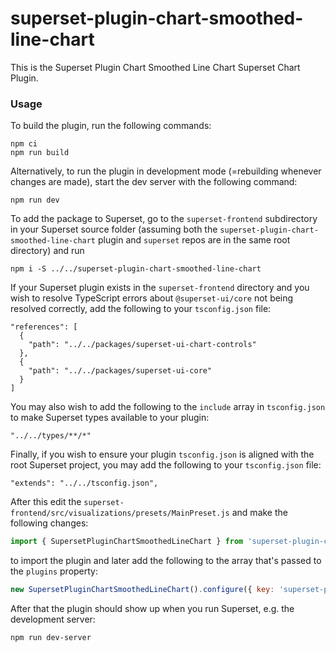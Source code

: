 # superset-plugin-chart-smoothed-line-chart

This is the Superset Plugin Chart Smoothed Line Chart Superset Chart Plugin.

### Usage

To build the plugin, run the following commands:

```
npm ci
npm run build
```

Alternatively, to run the plugin in development mode (=rebuilding whenever changes are made), start the dev server with the following command:

```
npm run dev
```

To add the package to Superset, go to the `superset-frontend` subdirectory in your Superset source folder (assuming both the `superset-plugin-chart-smoothed-line-chart` plugin and `superset` repos are in the same root directory) and run
```
npm i -S ../../superset-plugin-chart-smoothed-line-chart
```

If your Superset plugin exists in the `superset-frontend` directory and you wish to resolve TypeScript errors about `@superset-ui/core` not being resolved correctly, add the following to your `tsconfig.json` file:

```
"references": [
  {
    "path": "../../packages/superset-ui-chart-controls"
  },
  {
    "path": "../../packages/superset-ui-core"
  }
]
```

You may also wish to add the following to the `include` array in `tsconfig.json` to make Superset types available to your plugin:

```
"../../types/**/*"
```

Finally, if you wish to ensure your plugin `tsconfig.json` is aligned with the root Superset project, you may add the following to your `tsconfig.json` file:

```
"extends": "../../tsconfig.json",
```

After this edit the `superset-frontend/src/visualizations/presets/MainPreset.js` and make the following changes:

```js
import { SupersetPluginChartSmoothedLineChart } from 'superset-plugin-chart-smoothed-line-chart';
```

to import the plugin and later add the following to the array that's passed to the `plugins` property:
```js
new SupersetPluginChartSmoothedLineChart().configure({ key: 'superset-plugin-chart-smoothed-line-chart' }),
```

After that the plugin should show up when you run Superset, e.g. the development server:

```
npm run dev-server

